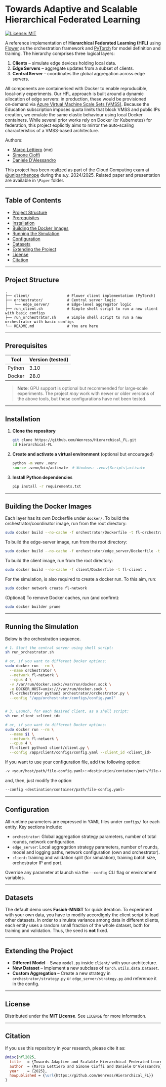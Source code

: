 # Towards Adaptive and Scalable Hierarchical Federated Learning

[![License: MIT](https://img.shields.io/badge/License-MIT-yellow.svg)](LICENSE)

A reference implementation of **Hierarchical Federated Learning (HFL)** using [Flower](https://flower.dev) as the orchestration framework and [PyTorch](https://pytorch.org/) for model definition and training. The hierarchy comprises three logical layers:

1. **Clients** – simulate edge devices holding local data.
2. **Edge Servers** – aggregate updates from a subset of clients.
3. **Central Server** – coordinates the global aggregation across edge servers.

All components are containerised with Docker to enable reproducible, local‑only experiments. Our HFL approach is built around a dynamic allocation of edge servers: in production, these would be provisioned on‑demand via [Azure Virtual Machine Scale Sets (VMSS)](https://azure.microsoft.com/en-us/products/virtual-machine-scale-sets). Because the Education subscription imposes quota limits that block VMSS and public IPs creation, we emulate the same elastic behaviour using local Docker containers. While several prior works rely on Docker (or Kubernetes) for federation, this project explicitly aims to mirror the auto‑scaling characteristics of a VMSS‑based architecture.

Authors: 

- [Marco Lettiero](https://github.com/Wenress) (me)
- [Simone Cioffi](https://github.com/SimoneCff)
- [Daniele D'Alessandro](https://github.com/DanieleDalex)

This project has been realized as part of the Cloud Computing exam at [@uniparthenope](https://github.com/uniparthenope) during the a.y. 2024/2025. Related paper and presentation are available in `\Paper` folder.

---

## Table of Contents

- [Project Structure](#project-structure)
- [Prerequisites](#prerequisites)
- [Installation](#installation)
- [Building the Docker Images](#building-the-docker-images)
- [Running the Simulation](#running-the-simulation)
- [Configuration](#configuration)
- [Datasets](#datasets)
- [Extending the Project](#extending-the-project)
- [License](#license)
- [Citation](#citation)

---

## Project Structure

```
.
├── client/                 # Flower client implementation (PyTorch)
├── orchestrator/           # Central server logic
│   └── edge_server/        # Edge‑level aggregator logic
├── run_client.sh           # Simple shell script to run a new client with basic configs
├── run_orchestrator.sh     # Simple shell script to run a new orchestrator with basic configs
└── README.md               # You are here

```

---

## Prerequisites

| Tool           | Version (tested) |
| -------------- | ---------------- |
| Python         | $3.10$           |
| Docker         | $28.0$           |


> **Note**: GPU support is optional but recommended for large‐scale experiments. The project *may* work with newer or older versions of the above tools, but these configurations have not been tested.

---

## Installation

1. **Clone the repository**
   ```bash
   git clone https://github.com/Wenress/Hierarchical_FL.git
   cd Hierarchical‑FL
   ```
2. **Create and activate a virtual environment** (optional but encouraged)
   ```bash
   python -m venv .venv
   source .venv/bin/activate  # Windows: .venv\Scripts\activate
   ```
3. **Install Python dependencies**
   ```bash
   pip install -r requirements.txt
   ```

---

## Building the Docker Images

Each layer has its own Dockerfile under `docker/`. 
To build the orchestrator/coordinator image, run from the root directory:
```bash
sudo docker build --no-cache -f orchestrator/Dockerfile -t fl-orchestrator .
```

To build the edge-server image, run from the root directory:
```bash
sudo docker build --no-cache -f orchestrator/edge_server/Dockerfile -t fl-edge .
```

To build the client image, run from the root directory:
```bash
sudo docker build --no-cache -f client/Dockerfile -t fl-client .
```

For the simulation, is also required to create a docker run. To this aim, run:
```bash
sudo docker network create fl-network
```

(Optional) To remove Docker caches, run (and confirm):
```bash
sudo docker builder prune
```

---

## Running the Simulation

Below is the orchestration sequence. 

```bash
# 1. Start the central server using shell script:
sh run_orchestrator.sh

# or, if you want to different Docker options:
sudo docker run --rm \
  --name orchestrator \
  --network fl-network \
  --cpus 4 \
  -v /var/run/docker.sock:/var/run/docker.sock \
  -e DOCKER_HOST=unix:///var/run/docker.sock \
  fl-orchestrator python3 orchestrator/orchestrator.py \
  --config "/app/orchestrator/configs/config.yaml" 


# 3. Launch, for each desired client, as a shell script:
sh run_client <client_id>

# or, if you want to different Docker options:
sudo docker run --rm \
  --name $1 \
  --network fl-network \
  --cpus 4 \
  fl-client python3 client/client.py \
  --config /app/client/configs/config.yaml --client_id <client_id>
```

If you want to use your configuration file, add the following option:
```bash
-v <your/host/path/file-config.yaml>:<destination/container/path/file-config.yaml>:ro \
```

and, then, just modify the option:
```bash
--config <destination/container/path/file-config.yaml>
```

---

## Configuration

All runtime parameters are expressed in YAML files under `configs/` for each entity. Key sections include:

- `orchestrator`: Global aggregation strategy parameters, number of total rounds, network configuration.
- `edge_server`: Local aggregation strategy parameters, number of rounds, model and logging paths, network configuration (own and orchestrator).
- `client`: training and validation split (for simulation), training batch size, orchestrator IP and port. 

Override any parameter at launch via the `--config` CLI flag or environment variables.

---

## Datasets

The default demo uses **Fasioh-MNIST** for quick iteration. To experiment with your own data, you have to modify accordignly the client script to load other datasets. 
In order to simulate variance among data in different clients, each entity uses a random small fraction of the whole dataset, both for training and validation. Thus, the seed is **not** fixed. 

---

## Extending the Project

- **Different Model** – Swap `model.py` inside `client/` with your architecture.
- **New Dataset** – Implement a new subclass of `torch.utils.data.Dataset`.
- **Custom Aggregation** – Create a new strategy in `orchestrator/strategy.py` or `edge_server/strategy.py` and reference it in the config.

---

## License

Distributed under the **MIT License**. See `LICENSE` for more information.

---

## Citation

If you use this repository in your research, please cite it as:

```bibtex
@misc{hfl2025,
  title   = {Towards Adaptive and Scalable Hierarchical Federated Learning},
  author  = {Marco Lettiero and Simone Cioffi and Daniele D'Alessandro},
  year    = {2025},
  howpublished = {\url{https://github.com/Wenress/Hierarchical_FL}}
}
```
